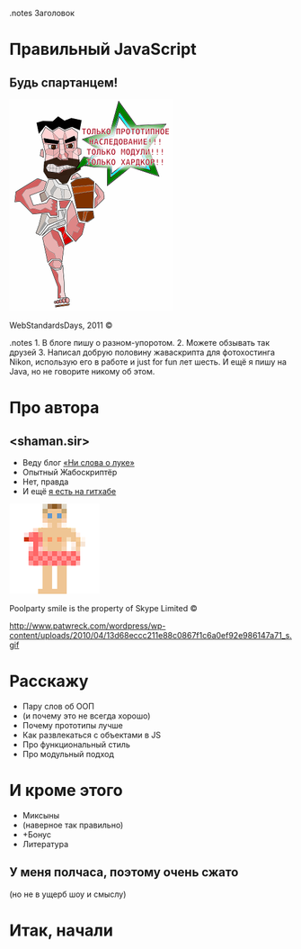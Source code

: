 <!SLIDE transition=fade>
.notes Заголовок

# Правильный JavaScript #

## Будь спартанцем! ##

![JS-Sparta](./js-sparta.png)

<span class="wsd-copy">WebStandardsDays, 2011 ©</sub>

<!SLIDE transition=uncover>
.notes 1. В блоге пишу о разном-упоротом. 2. Можете обзывать так друзей 3. Написал добрую половину жаваскрипта для фотохостинга Nikon, использую его в работе и just for fun лет шесть. И ещё я пишу на Java, но не говорите никому об этом.

# Про автора #

## <shaman.sir> ##

* Веду блог [«Ни слова о луке»](http://shamansir-ru.tumblr.com)
* Опытный Жабоскриптёр
* Нет, правда
* И ещё [я есть на гитхабе](http://shamansir.github.com)

![Poolparty](poolparty.gif)

<span class="legal-copy">Poolparty smile is the property of Skype Limited ©</a>

<span class="legal-copy">http://www.patwreck.com/wordpress/wp-content/uploads/2010/04/13d68eccc211e88c0867f1c6a0ef92e986147a71_s.gif</span>

<!SLIDE bullets incremental transition=uncover>

# Расскажу #

* Пару слов об ООП
* (и почему это не всегда хорошо)
* Почему прототипы лучше
* Как развлекаться с объектами в JS
* Про функциональный стиль
* Про модульный подход

<!SLIDE bullets incremental transition=uncover>

# И кроме этого #

* Миксыны
* (наверное так правильно)
* +Бонус
* Литература 

<!SLIDE transition=uncover>

## У меня полчаса, поэтому очень сжато ##

(но не в ущерб шоу и смыслу)

<!SLIDE transition=uncover>

# Итак, начали #